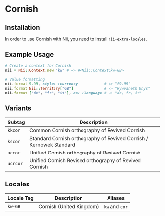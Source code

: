 <!-- This file has been generated. Source: languages/_template.md.erb -->

# Cornish

## Installation

In order to use Cornish with Nii, you need to install `nii-extra-locales`.

## Example Usage

``` ruby
# Create a context for Cornish
nii = Nii::Context.new "kw" # => #<Nii::Context:kw-GB>

# Value formatting
nii.format 9.99, style: :currency            # => "£9.99"
nii.format Nii::Territory["GB"]              # => "Rywvaneth Unys"
nii.format ["de", "fr", "it"], as: :language # => "de, fr, it"
```

## Variants

<table>
  <thead>
    <tr>
      <th>Subtag</th>
      <th>Description</th>
    </tr>
  </thead>
  <tbody>
    <tr>
      <td><code>kkcor</code></td>
      <td>Common Cornish orthography of Revived Cornish</td>
    </tr>
    <tr>
      <td><code>kscor</code></td>
      <td>Standard Cornish orthography of Revived Cornish / Kernowek Standard</td>
    </tr>
    <tr>
      <td><code>uccor</code></td>
      <td>Unified Cornish orthography of Revived Cornish</td>
    </tr>
    <tr>
      <td><code>ucrcor</code></td>
      <td>Unified Cornish Revised orthography of Revived Cornish</td>
    </tr>
  </tbody>
</table>

## Locales

<table>
  <thead>
    <tr>
      <th>Locale Tag</th>
      <th>Description</th>
      <th>Aliases</th>
    </tr>
  </thead>
  <tbody>
    <tr>
      <td><code>kw-GB</code></td>
      <td>Cornish (United Kingdom)</td>
      <td><code>kw</code> and <code>cor</code></td>
    </tr>
  </tbody>
</table>

